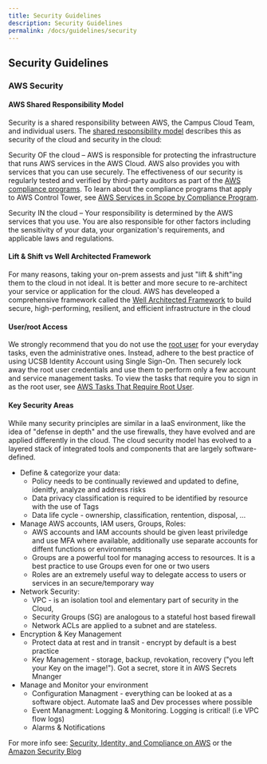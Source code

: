 ```yaml
---
title: Security Guidelines
description: Security Guidelines
permalink: /docs/guidelines/security
---
```


## Security Guidelines

### AWS Security

#### AWS Shared Responsibility Model

Security is a shared responsibility between AWS, the Campus Cloud Team, and individual users. The [shared responsibility model](https://aws.amazon.com/compliance/shared-responsibility-model/) describes this as security of the cloud and security in the cloud:

Security OF the cloud – AWS is responsible for protecting the infrastructure that runs AWS services in the AWS Cloud. AWS also provides you with services that you can use securely. The effectiveness of our security is regularly tested and verified by third-party auditors as part of the [AWS compliance programs](https://aws.amazon.com/compliance/programs/). To learn about the compliance programs that apply to AWS Control Tower, see [AWS Services in Scope by Compliance Program](https://aws.amazon.com/compliance/services-in-scope/).

Security IN the cloud – Your responsibility is determined by the AWS services that you use. You are also responsible for other factors including the sensitivity of your data, your organization's requirements, and applicable laws and regulations.

#### Lift & Shift vs Well Architected Framework
For many reasons, taking your on-prem assests and just "lift & shift"ing them to the cloud in not ideal. It is better and more secure to re-architect your service or application for the cloud. AWS has develeoped a comprehensive framework called the [Well Architected Framework](https://aws.amazon.com/architecture/well-architected/) to build secure, high-performing, resilient, and efficient infrastructure in the cloud

#### User/root Access

We strongly recommend that you do not use the [root user](/glossary#rootuser) for your everyday tasks, even the administrative ones.
Instead, adhere to the best practice of using UCSB Identity Account using Single Sign-On.
Then securely lock away the root user credentials and use them to perform only a few account and service management tasks.
To view the tasks that require you to sign in as the root user, see [AWS Tasks That Require Root User](https://docs.aws.amazon.com/general/latest/gr/aws_tasks-that-require-root.html).

#### Key Security Areas
While many security principles are similar in a IaaS environment, like the idea of "defense in depth" and the use firewalls, they have evolved and are applied differently in the cloud. The cloud security model has evolved to a layered stack of integrated tools and components that are largely software-defined.

- Define & categorize your data:
  - Policy needs to be continually reviewed and updated to define, idenitfy, analyze and address risks
  - Data privacy classification is required to be identified by resource with the use of Tags 
  - Data life cycle - ownership, classification, rentention, disposal, ...
- Manage AWS accounts, IAM users, Groups, Roles:
  - AWS accounts and IAM accounts should be given least priviledge and use MFA where available, additionally use separate accounts for diffent functions or environments
  - Groups are a powerful tool for managing access to resources.  It is a best practice to use Groups even for one or two users
  - Roles are an extremely useful way to delegate access to users or services in an secure/temporary way
- Network Security: 
  - VPC - is an isolation tool and elementary part of security in the Cloud, 
  - Security Groups (SG) are analogous to a stateful host based firewall
  - Network ACLs are applied to a subnet and are stateless.
- Encryption & Key Management 
   - Protect data at rest and in transit - encrypt by default is a best practice
   - Key Management - storage, backup, revokation, recovery ("you left your Key on the image!"). Got a secret, store it in AWS Secrets Mnanger
- Manage and Monitor your environment
   - Configuration Managment - everything can be looked at as a software object. Automate IaaS and Dev processes where possible
   - Event Managment: Logging & Monitoring.  Logging is critical! (i.e VPC flow logs)
   - Alarms & Notifications

For more info see:
  [Security, Identity, and Compliance on AWS](https://aws.amazon.com/products/security/?nc=sn&loc=2)
 or the [Amazon Security Blog](https://aws.amazon.com/blogs/security/tag/best-practices/)
